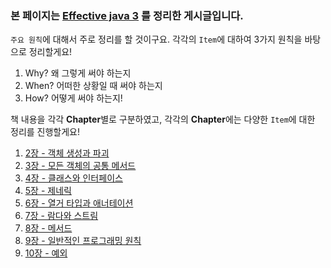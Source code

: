 ### 본 페이지는 [Effective java 3](http://www.yes24.com/Product/Goods/65551284) 를 정리한 게시글입니다.

`주요 원칙`에 대해서 주로 정리를 할 것이구요.
각각의 `Item`에 대하여 3가지 원칙을 바탕으로 정리할게요!
1. Why? 왜 그렇게 써야 하는지
2. When? 어떠한 상황일 때 써야 하는지
3. How? 어떻게 써야 하는지!

책 내용을 각각 **Chapter**별로 구분하였고,
각각의 **Chapter**에는 다양한 `Item`에 대한 정리를 진행할게요!

1. [2장 - 객체 생성과 파괴](https://github.com/huisam/JinLearnedList/blob/master/Books/EffectiveJava3/2%EC%9E%A5-%EA%B0%9D%EC%B2%B4%20%EC%83%9D%EC%84%B1%EA%B3%BC%20%ED%8C%8C%EA%B4%B4/README.md)
2. [3장 - 모든 객체의 공통 메서드](https://github.com/huisam/JinLearnedList/blob/master/Books/EffectiveJava3/3%EC%9E%A5-%EB%AA%A8%EB%93%A0%20%EA%B0%9D%EC%B2%B4%EC%9D%98%20%EA%B3%B5%ED%86%B5%20%EB%A9%94%EC%84%9C%EB%93%9C/README.md)
3. [4장 - 클래스와 인터페이스](https://github.com/huisam/JinLearnedList/blob/master/Books/EffectiveJava3/4%EC%9E%A5-%ED%81%B4%EB%9E%98%EC%8A%A4%EC%99%80%20%EC%9D%B8%ED%84%B0%ED%8E%98%EC%9D%B4%EC%8A%A4/README.md)
4. [5장 - 제네릭](/)
5. [6장 - 열거 타입과 애너테이션](https://github.com/huisam/JinLearnedList/blob/master/Books/EffectiveJava3/6%EC%9E%A5-%EC%97%B4%EA%B1%B0%20%ED%83%80%EC%9E%85%EA%B3%BC%20%EC%95%A0%EB%84%88%ED%85%8C%EC%9D%B4%EC%85%98/README.md)
6. [7장 - 람다와 스트림](/)
7. [8장 - 메서드](/)
8. [9장 - 일반적인 프로그래밍 원칙](/)
9. [10장 - 예외](/)